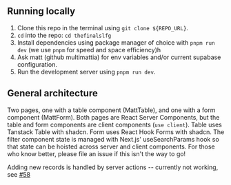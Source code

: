 ## Running locally

1. Clone this repo in the terminal using `git clone ${REPO_URL}`.
2. `cd` into the repo: `cd thefinalslfg`
3. Install dependencies using package manager of choice with `pnpm run dev` (we use `pnpm` for speed and space efficiency)h
4. Ask matt (github multimattia) for env variables and/or current supabase configuration.
5. Run the development server using `pnpm run dev`.


## General architecture

Two pages, one with a table component (MattTable), and one with a form component (MattForm). Both pages are React Server Components, but the table and form components are client components (`use client`). Table uses Tanstack Table with shadcn. Form uses React Hook Forms with shadcn. The filter component state is managed with Next.js' useSearchParams hook so that state can be hoisted across server and client components. For those who know better, please file an issue if this isn't the way to go!

Adding new records is handled by server actions -- currently not working, see [#58](/../../issues/8)

